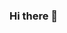 ### Hi there 👋

<!--
# Sobre mim

Meu primeiro contato com a tecnologia ocorreu quando recebi o desafio de ministrar aulas sobre as tecnologias da Microsoft em meu primeiro emprego. Foi nesse momento que descobri minha paixão por ensinar e também identifiquei a profissão que gostaria de seguir.

Minha motivação é encontrar soluções concretas por meio do desenvolvimento de software.

## Habilidades
- Linguagens: Delphi, JavaScript, HTML5, CSS3 e TypeScript
- Bibliotecas e tecnologias: React.js, styled-components, NodeJS, ORM Prisma, Docker, AWS e Jest.
- Banco de dados: MongoDB, PostgreSQL, SQLServer e  Redis
- Controle de versão: Git


## Projetos Destacados

### [Nome do Projeto 1]

Breve descrição do projeto, tecnologias usadas e seu papel/contribuição no projeto.

### [Nome do Projeto 2]

Breve descrição do projeto, tecnologias usadas e seu papel/contribuição no projeto.

## Contato
- E-mail: [maristanetecnologia@gmail.com]
- LinkedIn: [[www.linkedin.com/in/maristane-figueiredo](https://www.linkedin.com/in/maristane-figueiredo/)]
-->
